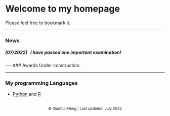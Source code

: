 # **Welcome to my homepage**

Please feel free to bookmark it. 

---
### News

##### *[07/2022]* &nbsp; I have passed one important examination! 


<p style = "margin:20px"></p>
---
### Awards
Under construction.

---
### My programming Languages
- [Python](https://docs.python.org/3.10/tutorial/index.html) and [R](https://cran.r-project.org/doc/manuals/r-release/R-intro.html)




<br>
<small> <center> &copy; Xiaohui Meng | Last updated: July 2022 </center></a></small>
